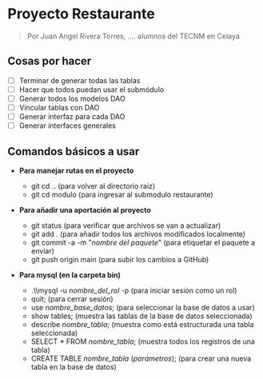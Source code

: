 # Proyecto Restaurante
>Por Juan Angel Rivera Torres, .... alumnos del TECNM en Celaya
## Cosas por hacer
- [ ] Terminar de generar todas las tablas
- [ ] Hacer que todos puedan usar el submódulo
- [ ] Generar todos los modelos DAO
- [ ] Vincular tablas con DAO
- [ ] Generar interfaz para cada DAO
- [ ] Generar interfaces generales

## Comandos básicos a usar
- **Para manejar rutas en el proyecto**
    - git cd .. (para volver al directorio raiz)
    - git cd modulo (para ingresar al submodulo restaurante)


- **Para añadir una aportación al proyecto**
    - git status (para verificar que archivos se van a actualizar)
    - git add . (para añadir todos los archivos modificados localmente)
    - git commit -a -m "*nombre del paquete*" (para etiquetar el paquete a enviar)
    - git push origin main (para subir los cambios a GitHub)


- **Para mysql (en la carpeta bin)**
    - .\\\mysql -u *nombre_del_rol* -p (para iniciar sesión como un rol)
    - quit; (para cerrar sesión)
    - use *nombre_base_datos*; (para seleccionar la base de datos a usar)
    - show tables; (muestra las tablas de la base de datos seleccionada)
    - describe *nombre_tabla*; (muestra como está estructurada una tabla seleccionada)
    - SELECT * FROM *nombre_tabla*; (muestra todos los registros de una tabla)
    - CREATE TABLE *nombre_tabla* (*parámetros*); (para crear una nueva tabla en la base de datos)